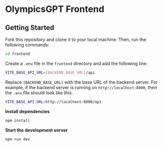 # OlympicsGPT Frontend

## Getting Started

Fork this repository and clone it to your local machine. Then, run the following commands:

```bash
cd frontend
```

Create a `.env` file in the `frontend` directory and add the following line:

```bash
VITE_BASE_API_URL=[BACKEND_BASE_URL]/api
```

Replace `[BACKEND_BASE_URL]` with the base URL of the backend server. For example, if the backend server is running on `http://localhost:8000`, then the `.env` file should look like this:

```bash
VITE_BASE_API_URL=http://localhost:8000/api
```


**Install dependencies**

```bash
npm install
```

**Start the development server**

```bash
npm run dev
```